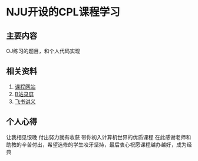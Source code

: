 # NJU开设的CPL课程学习

## 主要内容
OJ练习的题目，和个人代码实现

## 相关资料
1. [课程网站](https://docs.cpl.icu/#/)
2. [B站录屏](https://www.bilibili.com/video/BV1y1tZevE8P/?spm_id_from=333.1387.upload.video_card.click&vd_source=21c2b13acadf33a68129c31c05266259)
3. [飞书讲义](https://njusecourse.feishu.cn/wiki/A1HzwviAgiFnQwkfRUWcVjqunLf)

## 个人心得
让我相见恨晚 
付出努力就有收获 
带你初入计算机世界的优质课程 
在此感谢老师和助教的辛苦付出，希望选修的学生咬牙坚持，最后衷心祝愿课程越办越好，成为经典